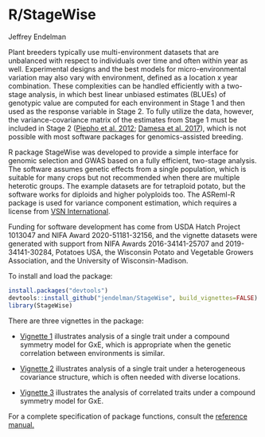 R/StageWise
================
Jeffrey Endelman

Plant breeders typically use multi-environment datasets that are
unbalanced with respect to individuals over time and often within year
as well. Experimental designs and the best models for
micro-environmental variation may also vary with environment, defined as
a location x year combination. These complexities can be handled
efficiently with a two-stage analysis, in which best linear unbiased
estimates (BLUEs) of genotypic value are computed for each environment
in Stage 1 and then used as the response variable in Stage 2. To fully
utilize the data, however, the variance-covariance matrix of the
estimates from Stage 1 must be included in Stage 2 ([Piepho et
al. 2012](https://doi.org/10.1002/bimj.201100219); [Damesa et
al. 2017](https://doi.org/10.2134/agronj2016.07.0395)), which is not
possible with most software packages for genomics-assisted breeding.

R package StageWise was developed to provide a simple interface for
genomic selection and GWAS based on a fully efficient, two-stage
analysis. The software assumes genetic effects from a single population,
which is suitable for many crops but not recommended when there are
multiple heterotic groups. The example datasets are for tetraploid
potato, but the software works for diploids and higher polyploids too.
The ASReml-R package is used for variance component estimation, which
requires a license from [VSN
International](https://www.vsni.co.uk/software/asreml-r).

Funding for software development has come from USDA Hatch Project
1013047 and NIFA Award 2020-51181-32156, and the vignette datasets were
generated with support from NIFA Awards 2016-34141-25707 and
2019-34141-30284, Potatoes USA, the Wisconsin Potato and Vegetable
Growers Association, and the University of Wisconsin-Madison.

To install and load the package:

``` r
install.packages("devtools")
devtools::install_github("jendelman/StageWise", build_vignettes=FALSE)
library(StageWise)
```

There are three vignettes in the package:

-   [Vignette 1](https://jendelman.github.io/StageWise/Vignette1.html)
    illustrates analysis of a single trait under a compound symmetry
    model for GxE, which is appropriate when the genetic correlation
    between environments is similar.

-   [Vignette 2](https://jendelman.github.io/StageWise/Vignette2.html)
    illustrates analysis of a single trait under a heterogeneous
    covariance structure, which is often needed with diverse locations.

-   [Vignette 3](https://jendelman.github.io/StageWise/Vignette3.html)
    illustrates the analysis of correlated traits under a compound
    symmetry model for GxE.

For a complete specification of package functions, consult the
[reference manual.](https://jendelman.github.io/StageWise/manual.pdf)
